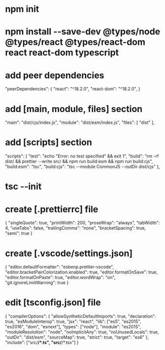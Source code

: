 # npm init

# npm install --save-dev @types/node @types/react @types/react-dom react react-dom typescript

# add peer dependencies

"peerDependencies": { "react": "^18.2.0", "react-dom": "^18.2.0", }

# add [main, module, files] section

"main": "dist/cjs/index.js", "module": "dist/esm/index.js", "files": [ "dist" ],

# add [scripts] section

"scripts": { "test": "echo \"Error: no test specified\" && exit 1", "build": "rm -rf dist/ && prettier --write src/ && npm run build:esm && npm run build:cjs", "build:esm": "tsc", "build:cjs": "tsc
--module CommonJS --outDir dist/cjs" },

# tsc --init

# create [.prettierrc] file

{ "singleQuote": true, "printWidth": 200, "proseWrap": "always", "tabWidth": 4, "useTabs": false, "trailingComma": "none", "bracketSpacing": true, "semi": true }

# create [.vscode/settings.json]

{ "editor.defaultFormatter": "esbenp.prettier-vscode", "editor.bracketPairColorization.enabled": true, "editor.formatOnSave": true, "editor.formatOnPaste": true, "editor.wordWrap": "on",
"git.ignoreLimitWarning": true }

# edit [tsconfig.json] file

{ "compilerOptions": { "allowSyntheticDefaultImports": true, "declaration": true, "esModuleInterop": true, "jsx": "react", "lib": ["es5", "es2015", "es2016", "dom", "esnext"], "types": ["node"],
"module": "es2015", "moduleResolution": "node", "noImplicitAny": true, "noUnusedLocals": true, "outDir": "dist/esm", "sourceMap": true, "strict": true, "target": "es6" }, "include": ["src/**/*.ts",
"src/**/*.tsx"] }
